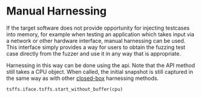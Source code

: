 # Manual Harnessing

If the target software does not provide opportunity for injecting testcases into memory,
for example when testing an application which takes input via a network or other
hardware interface, manual harnessing can be used. This interface simply provides a way
for users to obtain the fuzzing test case directly from the fuzzer and use it in any way
that is appropriate.

Harnessing in this way can be done using the api. Note that the API method still takes
a CPU object. When called, the initial snapshot is still captured in the same way as
with other [closed-box](closed-box.md) harnessing methods.

```python
tsffs.iface.tsffs.start_without_buffer(cpu)
```